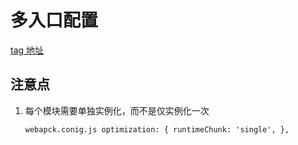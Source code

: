 # 多入口配置

[tag 地址](https://github.com/1710797241/webpack-app/tree/multi-entry)

## 注意点

1.  每个模块需要单独实例化，而不是仅实例化一次

    `webapck.conig.js optimization: { runtimeChunk: 'single', }, `
